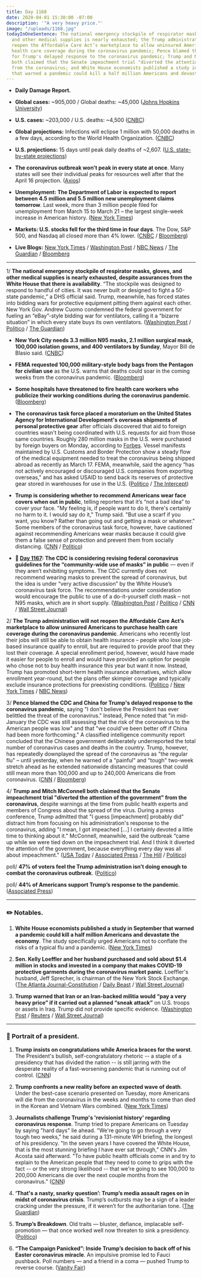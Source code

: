 ```yaml
---
title: Day 1168
date: 2020-04-01 15:30:00 -07:00
description: '"A very heavy price."'
image: "/uploads/1168.jpg"
todayInOneSentence: The national emergency stockpile of respirator masks, gloves,
  and other medical supplies is nearly exhausted; the Trump administration will not
  reopen the Affordable Care Act’s marketplace to allow uninsured Americans to purchase
  health care coverage during the coronavirus pandemic; Pence blamed the CDC and China
  for Trump's delayed response to the coronavirus pandemic; Trump and Mitch McConnell
  both claimed that the Senate impeachment trial "diverted the attention of the government"
  from the coronavirus; and White House economists published a study in September
  that warned a pandemic could kill a half million Americans and devastate the economy.
---
```


* **Daily Damage Report.**

* **Global cases:** \~905,000 / Global deaths: \~45,000 ([Johns Hopkins University](https://coronavirus.jhu.edu/map.html))

* **U.S. cases:** \~203,000 / U.S. deaths: \~4,500 ([CNBC](https://www.cnbc.com/2020/04/01/us-coronavirus-cases-top-200000-as-virus-spreads-and-testing-ramps-up.html))

* **Global projections:** Infections will eclipse 1 million with 50,000 deaths in a few days, according to the World Health Organization. ([CNBC](https://www.cnbc.com/2020/04/01/global-coronavirus-cases-will-hit-1-million-and-50000-deaths-in-a-few-days-who-officials-say.html))

* **U.S. projections:** 15 days until peak daily deaths of \~2,607. ([U.S. state-by-state projections](https://covid19.healthdata.org/projections))

* **The coronavirus outbreak won't peak in every state at once**. Many states will see their individual peaks for resources well after that the April 16 projection. ([Axios](https://www.axios.com/coronavirus-states-peak-hospitals-53274e0e-69b8-4dc7-b069-fb27955c559a.html))

* **Unemployment: The Department of Labor is expected to report between 4.5 million and 5.5 million new unemployment claims tomorrow**. Last week, more than 3 million people filed for unemployment from March 15 to March 21 – the largest single-week increase in American history. ([New York Times](https://www.nytimes.com/interactive/2020/04/01/upshot/coronavirus-jobless-claims-forecast-predictions.html))

* **Markets: U.S. stocks fell for the third time in four days**. The Dow, S&P 500, and Nasdaq all closed more than 4% lower. ([CNBC](https://www.cnbc.com/2020/03/31/stock-market-futures-open-to-close-news.html) / [Bloomberg](https://www.bloomberg.com/news/articles/2020-03-31/asia-stocks-to-start-new-quarter-mixed-yen-gains-markets-wrap?srnd=premium&sref=MIBMEEoj))

* **Live Blogs:** [New York Times](https://www.nytimes.com/2020/04/01/world/coronavirus-news.html?action=click&module=Spotlight&pgtype=Homepage) / [Washington Post](https://www.washingtonpost.com/world/2020/04/01/coronavirus-latest-news/) / [NBC News](https://www.nbcnews.com/health/health-news/live-blog/2020-04-01-coronavirus-news-n1173686) / [The Guardian](https://www.theguardian.com/us-news/live/2020/apr/01/us-coronavirus-news-donald-trump-white-house-live-latest) / [Bloomberg](https://www.bloomberg.com/news/articles/2020-03-31/trump-sees-painful-two-weeks-n-y-tops-hubei-virus-update?srnd=premium&sref=MIBMEEoj) 

---

1/ **The national emergency stockpile of respirator masks, gloves, and other medical supplies is nearly exhausted, despite assurances from the White House that there is availability**. “The stockpile was designed to respond to handful of cities. It was never built or designed to fight a 50-state pandemic,” a DHS official said. Trump, meanwhile, has forced states into bidding wars for protective equipment pitting them against each other. New York Gov. Andrew Cuomo condemned the federal government for fueling an “eBay”-style bidding war for ventilators, calling it a “bizarre situation” in which every state buys its own ventilators. ([Washington Post](https://www.washingtonpost.com/national/coronavirus-protective-gear-stockpile-depleted/2020/04/01/44d6592a-741f-11ea-ae50-7148009252e3_story.html) / [Politico](https://www.politico.com/news/2020/04/01/lawmakers-desperate-hunt-supplies-health-workers-157883) / [The Guardian](https://www.theguardian.com/us-news/2020/mar/31/new-york-andrew-cuomo-coronavirus-ventilators))

* **New York City needs 3.3 million N95 masks, 2.1 million surgical mask, 100,000 isolation gowns, and 400 ventilators by Sunday**, Mayor Bill de Blasio said. ([CNBC](https://www.cnbc.com/2020/04/01/new-york-city-needs-3point3-million-n95-masks-and-400-ventilators-by-sunday-mayor-de-blasio-says.html))

* **FEMA requested 100,000 military-style body bags from the Pentagon for civilian use** as the U.S. warns that deaths could soar in the coming weeks from the coronavirus pandemic. ([Bloomberg](https://www.bloomberg.com/news/articles/2020-04-01/pentagon-seeking-100-000-body-bags-for-civilians-in-virus-crisis?srnd=premium&sref=MIBMEEoj))

* **Some hospitals have threatened to fire health care workers who publicize their working conditions during the coronavirus pandemic**. ([Bloomberg](https://www.bloomberg.com/news/articles/2020-03-31/hospitals-tell-doctors-they-ll-be-fired-if-they-talk-to-press))

* **The coronavirus task force placed a moratorium on the United States Agency for International Development's overseas shipments of personal protective gear** after officials discovered that aid to foreign countries wasn't being coordinated with U.S. requests for aid from those same countries. Roughly 280 million masks in the U.S. were purchased by foreign buyers on Monday, according to [Forbes](https://www.forbes.com/sites/daviddisalvo/2020/03/30/i-spent-a-day-in-the-coronavirus-driven-feeding-frenzy-of-n95-mask-sellers-and-buyers-and-this-is-what-i-learned/#5421221356d4). Vessel manifests maintained by U.S. Customs and Border Protection show a steady flow of the medical equipment needed to treat the coronavirus being shipped abroad as recently as March 17. FEMA, meanwhile, said the agency “has not actively encouraged or discouraged U.S. companies from exporting overseas," and has asked USAID to send back its reserves of protective gear stored in warehouses for use in the U.S. ([Politico](https://www.politico.com/news/2020/03/31/pence-task-force-coronavirus-aid-157806) / [The Intercept](https://theintercept.com/2020/04/01/coronavirus-medical-supplies-export/))

* **Trump is considering whether to recommend Americans wear face covers when out in public**, telling reporters that it’s “not a bad idea” to cover your face. "My feeling is, if people want to do it, there's certainly no harm to it. I would say do it," Trump said. "But use a scarf if you want, you know? Rather than going out and getting a mask or whatever." Some members of the coronavirus task force, however, have cautioned against recommending Americans wear masks because it could give them a false sense of protection and prevent them from socially distancing. ([CNN](https://www.cnn.com/2020/04/01/politics/trump-coronavirus-masks/index.html) / [Politico](https://www.politico.com/news/2020/04/01/trump-face-masks-coronavirus-pat-toomey-159485))

* **📌 [Day 1167](https://whatthefuckjusthappenedtoday.com/2020/03/31/day-1167/#2-the-cdc-is-considering-revising-fe): The CDC is considering revising federal coronavirus guidelines for the “community-wide use of masks” in public** — even if they aren’t exhibiting symptoms. The CDC currently does not recommend wearing masks to prevent the spread of coronavirus, but the idea is under “very active discussion” by the White House’s coronavirus task force. The recommendations under consideration would encourage the public to use of a do-it-yourself cloth mask – not N95 masks, which are in short supply. ([Washington Post](https://www.washingtonpost.com/health/cdc-considering-recommending-general-public-wear-face-coverings-in-public/2020/03/30/6a3e495c-7280-11ea-87da-77a8136c1a6d_story.html) / [Politico](https://www.politico.com/news/2020/03/31/fauci-mask-recommendation-coronavirus-157476) / [CNN](https://www.cnn.com/2020/03/31/politics/public-wearing-masks-coronavirus-anthony-fauci-cnntv/index.html) / [Wall Street Journal](https://www.wsj.com/articles/u-s-reviews-guidance-on-masks-to-fight-coronavirus-as-europe-embraces-their-use-11585676543?mod=hp_lead_pos2))

2/ **The Trump administration will not reopen the Affordable Care Act’s marketplace to allow uninsured Americans to purchase health care coverage during the coronavirus pandemic**. Americans who recently lost their jobs will still be able to obtain health insurance – people who lose job-based insurance qualify to enroll, but are required to provide proof that they lost their coverage. A special enrollment period, however, would have made it easier for people to enroll and would have provided an option for people who chose not to buy health insurance this year but want it now. Instead, Trump has promoted short-term health insurance alternatives, which allow enrollment year-round, but the plans offer skimpier coverage and typically exclude insurance protections for preexisting conditions. ([Politico](https://www.politico.com/news/2020/03/31/trump-obamacare-coronavirus-157788) / [New York Times](https://www.nytimes.com/2020/04/01/upshot/obamacare-markets-coronavirus-trump.html) / [NBC News](https://www.nbcnews.com/politics/white-house/trump-admin-will-not-reopen-obamacare-exchanges-during-coronavirus-pandemic-n1173871))

3/ **Pence blamed the CDC and China for Trump's delayed response to the coronavirus pandemic**, saying "I don't believe the President has ever belittled the threat of the coronavirus." Instead, Pence noted that "in mid-January the CDC was still assessing that the risk of the coronavirus to the American people was low" and that "we could've been better off if China had been more forthcoming." A classified intelligence community report concluded that the Chinese government deliberately underreported the total number of coronavirus cases and deaths in the country. Trump, however, has repeatedly downplayed the spread of the coronavirus as "the regular flu" – until yesterday, when he warned of a "painful" and "tough" two-week stretch ahead as he extended nationwide distancing measures that could still mean more than 100,000 and up to 240,000 Americans die from coronavirus. ([CNN](https://www.cnn.com/2020/04/01/politics/mike-pence-coronavirus/index.html) / [Bloomberg](https://www.bloomberg.com/news/articles/2020-04-01/china-concealed-extent-of-virus-outbreak-u-s-intelligence-says?sref=MIBMEEoj))

4/ **Trump and Mitch McConnell both claimed that the Senate impeachment trial "diverted the attention of the government" from the coronavirus**, despite warnings at the time from public health experts and members of Congress about the spread of the virus. During a press conference, Trump admitted that "I guess \[impeachment\] probably did" distract him from focusing on his administration's response to the coronavirus, adding "I mean, I got impeached \[...\] I certainly devoted a little time to thinking about it." McConnell, meanwhile, said the outbreak “came up while we were tied down on the impeachment trial. And I think it diverted the attention of the government, because everything every day was all about impeachment." ([USA Today](https://www.usatoday.com/story/news/politics/2020/03/31/coronavirus-trump-says-impeachment-distracted-him-coronavirus/5100694002/) / [Associated Press](https://apnews.com/305cc7ad65f6e080523a32e79edae97f) / [The Hill](https://thehill.com/homenews/senate/490335-mcconnell-impeachment-distracted-government-from-coronavirus-threat) / [Politico](https://www.politico.com/news/2020/03/31/mcconnell-pelosi-draw-coronavirus-battle-lines-157137))

poll/ **47% of voters feel the Trump administration isn’t doing enough to combat the coronavirus outbreak**. ([Politico](https://www.politico.com/news/2020/04/01/poll-trump-coronavirus-bounce-fizzles-158406))

poll/ **44% of Americans support Trump’s response to the pandemic**. ([Associated Press](https://apnews.com/1a7c1f7f226c6d04fa7ca380998a7e9a))

---

### ✏️ Notables.

1. **White House economists published a study in September that warned a pandemic could kill a half million Americans and devastate the economy**. The study specifically urged Americans not to conflate the risks of a typical flu and a pandemic. ([New York Times](https://www.nytimes.com/2020/03/31/business/coronavirus-economy-trump.html))

2. **Sen. Kelly Loeffler and her husband purchased and sold about $1.4 million in stocks and invested in a company that makes COVID-19 protective garments during the coronavirus market panic**. Loeffler's husband, Jeff Sprecher, is chairman of the New York Stock Exchange. ([The Atlanta Journal-Constitution](https://www.ajc.com/news/state--regional-govt--politics/loeffler-reports-more-stock-sales-denies-wrongdoing/YFPDT3pChO873nuzNKa44K/) / [Daily Beast](https://www.thedailybeast.com/sen-loeffler-invested-in-firm-which-makes-protective-medical-garments-says-report) / [Wall Street Journal](https://www.wsj.com/articles/senator-reports-1-4-million-in-stock-trades-during-coronavirus-panic-11585710022))

3. **Trump warned that Iran or an Iran-backed militia would “pay a very heavy price” if it carried out a planned “sneak attack”** on U.S. troops or assets in Iraq. Trump did not provide specific evidence. ([Washington Post](https://www.washingtonpost.com/politics/trump-says-iran-or-its-proxies-planning-a-sneak-attack-warns-of-a-heavy-price/2020/04/01/e598f1ac-743c-11ea-87da-77a8136c1a6d_story.html) / [Reuters](https://www.reuters.com/article/us-iraq-security-trump/trump-warns-iran-against-possible-sneak-attack-on-us-in-iraq-idUSKBN21J6FJ) / [Wall Street Journal](https://www.wsj.com/articles/trump-accuses-iran-or-its-proxies-of-planning-attack-on-u-s-troops-in-iraq-11585763334))

---

### 👑  Portrait of a president.

1. **Trump insists on congratulations while America braces for the worst**. The President's bullish, self-congratulatory rhetoric -- a staple of a presidency that has divided the nation -- is still jarring with the desperate reality of a fast-worsening pandemic that is running out of control. ([CNN](https://www.cnn.com/2020/03/31/politics/donald-trump-coronavirus-politics-2020-election/))

2. **Trump confronts a new reality before an expected wave of death**. Under the best-case scenario presented on Tuesday, more Americans will die from the coronavirus in the weeks and months to come than died in the Korean and Vietnam Wars combined. ([New York Times](https://www.nytimes.com/2020/04/01/us/politics/coronavirus-trump.html))

3. **Journalists challenge Trump's 'revisionist history' regarding coronavirus response**. Trump tried to prepare Americans on Tuesday by saying "hard days" lie ahead. "We're going to go through a very tough two weeks," he said during a 131-minute WH briefing, the longest of his presidency. "In the seven years I have covered the White House, that is the most stunning briefing I have ever sat through," CNN's Jim Acosta said afterward. "To have public health officials come in and try to explain to the American people that they need to come to grips with the fact -- or the very strong likelihood -- that we're going to see 100,000 to 200,000 Americans die over the next couple months from the coronavirus." ([CNN](https://www.cnn.com/2020/03/31/media/donald-trump-coronavirus-response-reliable-sources/index.html))

4. **‘That's a nasty, snarky question’: Trump’s media assault rages on in midst of coronavirus crisis**. Trump’s outbursts may be a sign of a leader cracking under the pressure, if it weren’t for the authoritarian tone. ([The Guardian](https://www.theguardian.com/world/2020/apr/01/us-coronavirus-outbreak-donald-trump-media-latest))

5. **Trump’s Breakdown**. Old traits — bluster, defiance, implacable self-promotion — that once worked well now threaten to sink a presidency. ([Politico](https://www.politico.com/news/magazine/2020/04/01/trump-breakdown-threaten-sink-presidency-158321))

6. **“The Campaign Panicked”: Inside Trump’s decision to back off of his Easter coronavirus miracle**. An impulsive promise led to Fauci pushback. Poll numbers — and a friend in a coma — pushed Trump to reverse course. ([Vanity Fair](https://www.vanityfair.com/news/2020/04/inside-trumps-decision-to-back-off-of-his-easter-coronavirus-miracle))